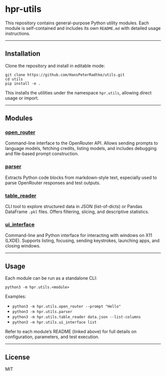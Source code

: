 # hpr-utils

This repository contains general-purpose Python utility modules. Each module is self-contained and includes its own `README.md` with detailed usage instructions.

---

## Installation

Clone the repository and install in editable mode:

```
git clone https://github.com/HansPeterRadtke/utils.git
cd utils
pip install -e .
```

This installs the utilities under the namespace `hpr.utils`, allowing direct usage or import.

---

## Modules

### [open_router](./hpr/utils/open_router/README.md)
Command-line interface to the OpenRouter API. Allows sending prompts to language models, fetching credits, listing models, and includes debugging and file-based prompt construction.

### [parser](./hpr/utils/parser/README.md)
Extracts Python code blocks from markdown-style text, especially used to parse OpenRouter responses and test outputs.

### [table_reader](./hpr/utils/table_reader/README.md)
CLI tool to explore structured data in JSON (list-of-dicts) or Pandas DataFrame `.pkl` files. Offers filtering, slicing, and descriptive statistics.

### [ui_interface](./hpr/utils/ui_interface/README.md)
Command-line and Python interface for interacting with windows on X11 (LXDE). Supports listing, focusing, sending keystrokes, launching apps, and closing windows.

---

## Usage

Each module can be run as a standalone CLI:

```
python3 -m hpr.utils.<module>
```

Examples:
- `python3 -m hpr.utils.open_router --prompt "Hello"`
- `python3 -m hpr.utils.parser`
- `python3 -m hpr.utils.table_reader data.json --list-columns`
- `python3 -m hpr.utils.ui_interface list`

Refer to each module’s README (linked above) for full details on configuration, parameters, and test execution.

---

## License

MIT